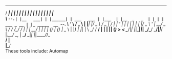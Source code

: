 _____ _          _ _      _____           _       _             _   _            _            
/  ___| |        | | |    |_   _|         | |     | |           | | | |          | |           
\ `--.| |__   ___| | |______| | ___   ___ | |___  | |__  _   _  | | | | ___ _ __ | |_ _____  __
`--. \ '_ \ / _ \ | |______| |/ _ \ / _ \| / __| | '_ \| | | | | | | |/ _ \ '_ \| __/ _ \ \/ /
/\__/ / | | |  __/ | |      | | (_) | (_) | \__ \ | |_) | |_| | \ \_/ /  __/ | | | || (_) >  <
\____/|_| |_|\___|_|_|      \_/\___/ \___/|_|___/ |_.__/ \__, |  \___/ \___|_| |_|\__\___/_/\_\
                                                         __/ |                                
                                                        |___/                                 
These tools include:
Automap
